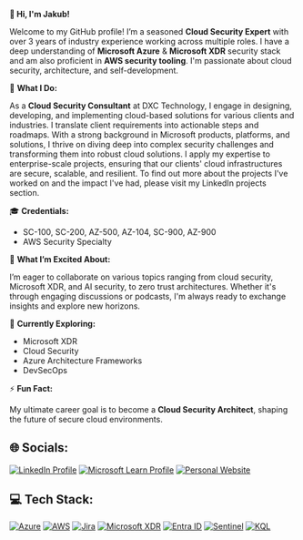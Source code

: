 **👋 Hi, I'm Jakub!**

Welcome to my GitHub profile! I’m a seasoned **Cloud Security Expert** with over 3 years of industry experience working across multiple roles. I have a deep understanding of **Microsoft Azure** & **Microsoft XDR** security stack and am also proficient in **AWS security tooling**. I'm passionate about cloud security, architecture, and self-development.

🌟 **What I Do:**

As a **Cloud Security Consultant** at DXC Technology, I engage in designing, developing, and implementing cloud-based solutions for various clients and industries. I translate client requirements into actionable steps and roadmaps. With a strong background in Microsoft products, platforms, and solutions, I thrive on diving deep into complex security challenges and transforming them into robust cloud solutions. I apply my expertise to enterprise-scale projects, ensuring that our clients' cloud infrastructures are secure, scalable, and resilient. To find out more about the projects I've worked on and the impact I've had, please visit my LinkedIn projects section.

🎓 **Credentials:**

- SC-100, SC-200, AZ-500, AZ-104, SC-900, AZ-900
- AWS Security Specialty

🚀 **What I’m Excited About:**

I’m eager to collaborate on various topics ranging from cloud security, Microsoft XDR, and AI security, to zero trust architectures. Whether it's through engaging discussions or podcasts, I'm always ready to exchange insights and explore new horizons.

🌱 **Currently Exploring:**

- Microsoft XDR
- Cloud Security
- Azure Architecture Frameworks
- DevSecOps

⚡ **Fun Fact:**

My ultimate career goal is to become a **Cloud Security Architect**, shaping the future of secure cloud environments.


## 🌐 Socials:
[![LinkedIn Profile](https://img.shields.io/badge/LinkedIn_Profile-%230077B5.svg?style=for-the-badge&logo=linkedin&logoColor=white)](https://www.linkedin.com/in/jakub-fras)
[![Microsoft Learn Profile](https://img.shields.io/badge/Microsoft_Learn_Profile-%23258ffa.svg?style=for-the-badge&logo=microsoft&logoColor=white)](https://learn.microsoft.com/en-us/users/jakubfras-1912/transcript/vy81gb858wkk5ry)
[![Personal Website](https://img.shields.io/badge/Personal_Website-%234CAF50.svg?style=for-the-badge&logo=google&logoColor=white)](https://www.jakubfras.com/)

## 💻 Tech Stack:
[![Azure](https://img.shields.io/badge/Azure-%230072C6.svg?style=for-the-badge&logo=microsoftazure&logoColor=white)](https://azure.microsoft.com/en-in/)
[![AWS](https://img.shields.io/badge/AWS-%23FF9900.svg?style=for-the-badge&logo=amazon-aws&logoColor=white)](https://aws.amazon.com)
[![Jira](https://img.shields.io/badge/Jira-%230A0FFF.svg?style=for-the-badge&logo=jira&logoColor=white)](https://www.atlassian.com/software/jira)
[![Microsoft XDR](https://img.shields.io/badge/Microsoft_XDR-%236A1B9A.svg?style=for-the-badge&logo=microsoft&logoColor=white)](#)
[![Entra ID](https://img.shields.io/badge/Entra_ID-%23FF5722.svg?style=for-the-badge&logo=microsoft&logoColor=white)](#)
[![Sentinel](https://img.shields.io/badge/Sentinel-%23009688.svg?style=for-the-badge&logo=microsoft&logoColor=white)](#)
[![KQL](https://img.shields.io/badge/KQL-%23E91E63.svg?style=for-the-badge&logo=microsoft&logoColor=white)](#)
